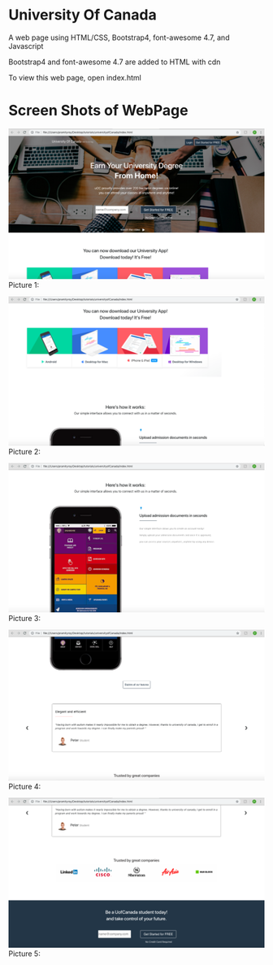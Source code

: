 # University Of Canada
A web page using HTML/CSS, Bootstrap4, font-awesome 4.7, and Javascript 

Bootstrap4 and font-awesome 4.7 are added to HTML with cdn

To view this web page,  open index.html

# Screen Shots of WebPage
![](Screen%20Shot%202018-11-07%20at%2010.20.19%20PM.png)
Picture 1:


![](Screen%20Shot%202018-11-07%20at%2010.20.33%20PM.png)
Picture 2: 


![](Screen%20Shot%202018-11-07%20at%2010.20.48%20PM.png)
Picture 3: 


![](Screen%20Shot%202018-11-07%20at%2010.20.59%20PM.png)
Picture 4: 


![](Screen%20Shot%202018-11-07%20at%2010.21.08%20PM.png)
Picture 5:
